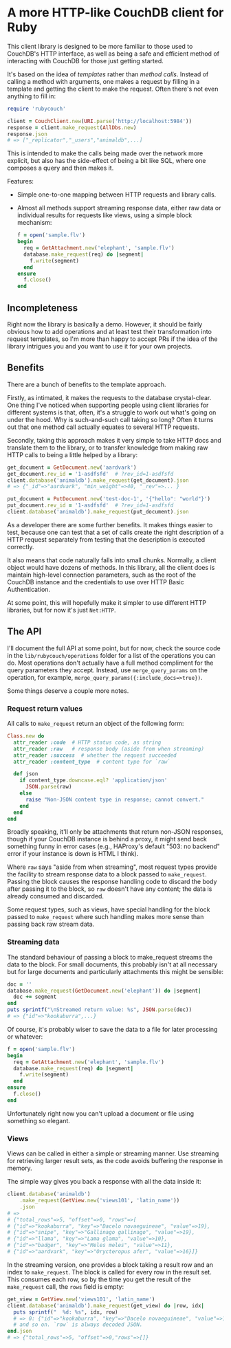 # A more HTTP-like CouchDB client for Ruby

This client library is designed to be more familiar to those used to CouchDB's HTTP interface, as well as being a safe and efficient method of interacting with CouchDB for those just getting started.

It's based on the idea of _templates_ rather than _method calls_. Instead of calling a method with arguments, one makes a request by filling in a template and getting the client to make the request. Often there's not even anything to fill in:

```ruby
require 'rubycouch'

client = CouchClient.new(URI.parse('http://localhost:5984'))
response = client.make_request(AllDbs.new)
response.json
# => ["_replicator","_users","animaldb",...]
```

This is intended to make the calls being made over the network more explicit, but also has the side-effect of being a bit like SQL, where one composes a query and then makes it.

Features:

- Simple one-to-one mapping between HTTP requests and library calls.
- Almost all methods support streaming response data, either raw data or individual results for requests like views, using a simple block mechanism:

    ```ruby
    f = open('sample.flv')
    begin
      req = GetAttachment.new('elephant', 'sample.flv')
      database.make_request(req) do |segment|
        f.write(segment)
      end
    ensure
      f.close()
    end
    ```

## Incompleteness

Right now the library is basically a demo. However, it should be fairly obvious how to add operations and at least test their transformation into request templates, so I'm more than happy to accept PRs if the idea of the library intrigues you and you want to use it for your own projects.

## Benefits

There are a bunch of benefits to the template approach.

Firstly, as intimated, it makes the requests to the database crystal-clear. One thing I've noticed when supporting people using client libraries for different systems is that, often, it's a struggle to work out what's going on under the hood. Why is such-and-such call taking so long? Often it turns out that one method call actually equates to several HTTP requests.

Secondly, taking this approach makes it very simple to take HTTP docs and translate them to the library, or to transfer knowledge from making raw HTTP calls to being a little helped by a library:

```ruby
get_document = GetDocument.new('aardvark')
get_document.rev_id = '1-asdfsfd'  # ?rev_id=1-asdfsfd
client.database('animaldb').make_request(get_document).json
# => {"_id"=>"aardvark", "min_weight"=>40, "_rev"=>... }

put_document = PutDocument.new('test-doc-1', '{"hello": "world"}')
put_document.rev_id = '1-asdfsfd'  # ?rev_id=1-asdfsfd
client.database('animaldb').make_request(put_document).json
```

As a developer there are some further benefits. It makes things easier to test, because one can test that a set of calls create the right description of a HTTP request separately from testing that the description is executed correctly. 

It also means that code naturally falls into small chunks. Normally, a client object would have dozens of methods. In this library, all the client does is maintain high-level connection parameters, such as the root of the CouchDB instance and the credentials to use over HTTP Basic Authentication.

At some point, this will hopefully make it simpler to use different HTTP libraries, but for now it's just `Net:HTTP`.

## The API

I'll document the full API at some point, but for now, check the source code in the `lib/rubycouch/operations` folder for a list of the operations you can do. Most operations don't actually have a full method compliment for the query parameters they accept. Instead, use `merge_query_params` on the operation, for example, `merge_query_params({:include_docs=>true})`.

Some things deserve a couple more notes.

### Request return values

All calls to `make_request` return an object of the following form:

```ruby
Class.new do
  attr_reader :code  # HTTP status code, as string
  attr_reader :raw   # response body (aside from when streaming)
  attr_reader :success  # whether the request succeeded
  attr_reader :content_type  # content type for `raw`

  def json
    if content_type.downcase.eql? 'application/json'
      JSON.parse(raw)
    else
      raise "Non-JSON content type in response; cannot convert."
    end
  end
end
```

Broadly speaking, it'll only be attachments that return non-JSON responses, though if your CouchDB instance is behind a proxy, it might send back something funny in error cases (e.g., HAProxy's default "503: no backend" error if your instance is down is HTML I think).

Where `raw` says "aside from when streaming", most request types provide the facility to stream response data to a block passed to `make_request`. Passing the block causes the response handling code to discard the body after passing it to the block, so `raw` doesn't have any content; the data is already consumed and discarded.

Some request types, such as views, have special handling for the block passed to `make_request` where such handling makes more sense than passing back raw stream data.

### Streaming data

The standard behaviour of passing a block to make_request streams the data to the block. For small documents, this probably isn't at all necessary but for large documents and particularly attachments this might be sensible:

```ruby
doc = ''
database.make_request(GetDocument.new('elephant')) do |segment|
  doc += segment
end
puts sprintf("\nStreamed return value: %s", JSON.parse(doc))
# => {"id"=>"kookaburra",...}
```

Of course, it's probably wiser to save the data to a file for later processing or whatever:

```ruby
f = open('sample.flv')
begin
  req = GetAttachment.new('elephant', 'sample.flv')
  database.make_request(req) do |segment|
    f.write(segment)
  end
ensure
  f.close()
end
```

Unfortunately right now you can't upload a document or file using something so elegant.

### Views

Views can be called in either a simple or streaming manner. Use streaming for retrieving larger result sets, as the code avoids buffering the response in memory.

The simple way gives you back a response with all the data inside it:

```ruby
client.database('animaldb')
    .make_request(GetView.new('views101', 'latin_name'))
    .json
# =>
# {"total_rows"=>5, "offset"=>0, "rows"=>[
# {"id"=>"kookaburra", "key"=>"Dacelo novaeguineae", "value"=>19}, 
# {"id"=>"snipe", "key"=>"Gallinago gallinago", "value"=>19}, 
# {"id"=>"llama", "key"=>"Lama glama", "value"=>10}, 
# {"id"=>"badger", "key"=>"Meles meles", "value"=>11}, 
# {"id"=>"aardvark", "key"=>"Orycteropus afer", "value"=>16}]}
```

In the streaming version, one provides a block taking a result row and an index to `make_request`. The block is called for every row in the result set. This consumes each row, so by the time you get the result of the `make_request` call, the `rows` field is empty:

```ruby
get_view = GetView.new('views101', 'latin_name')
client.database('animaldb').make_request(get_view) do |row, idx|
  puts sprintf("  %d: %s", idx, row)
  # => 0: {"id"=>"kookaburra", "key"=>"Dacelo novaeguineae", "value"=>19}
  # and so on. `row` is always decoded JSON.
end.json
# => {"total_rows"=>5, "offset"=>0,"rows"=>[]}
```
